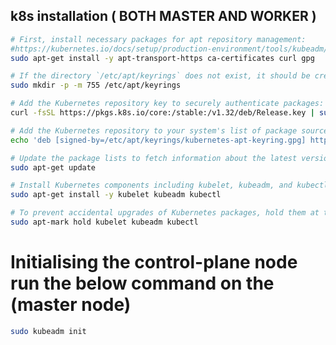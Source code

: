 ## k8s installation ( BOTH MASTER AND WORKER )
```bash
# First, install necessary packages for apt repository management:
#https://kubernetes.io/docs/setup/production-environment/tools/kubeadm/install-kubeadm/
sudo apt-get install -y apt-transport-https ca-certificates curl gpg
```
```bash
# If the directory `/etc/apt/keyrings` does not exist, it should be created before the curl command, read the note below.
sudo mkdir -p -m 755 /etc/apt/keyrings
```
```bash
# Add the Kubernetes repository key to securely authenticate packages:
curl -fsSL https://pkgs.k8s.io/core:/stable:/v1.32/deb/Release.key | sudo gpg --dearmor -o /etc/apt/keyrings/kubernetes-apt-keyring.gpg
```
```bash
# Add the Kubernetes repository to your system's list of package sources:
echo 'deb [signed-by=/etc/apt/keyrings/kubernetes-apt-keyring.gpg] https://pkgs.k8s.io/core:/stable:/v1.32/deb/ /' | sudo tee /etc/apt/sources.list.d/kubernetes.list
```
```bash
# Update the package lists to fetch information about the latest versions of packages available:
sudo apt-get update
```
```bash
# Install Kubernetes components including kubelet, kubeadm, and kubectl:
sudo apt-get install -y kubelet kubeadm kubectl
```
```bash
# To prevent accidental upgrades of Kubernetes packages, hold them at their current version:
sudo apt-mark hold kubelet kubeadm kubectl
```
# Initialising the control-plane node run the below command on the (master node)
```bash
sudo kubeadm init
```
